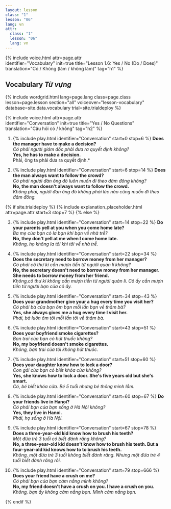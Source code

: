 ```yaml
---
layout: lesson
class: "1"
lesson: "06"
lang: vn
attr:
  class: "1"
  lesson: "06"
  lang: vn
---
```


{%  include voice.html attr=page.attr  
	identifier="Vocabulary"  init=true
	title="Lesson 1.6: Yes / No (Do / Does)"        
	translation="Có / Không (làm / không làm)"
    tag="h1" %}

## Vocabulary *Từ vựng*


{% include wordgrid.html lang=page.lang
		class=page.class 
		lesson=page.lesson 
		section="all"
		voiceover="lesson-vocabulary" 
		database=site.data.vocabulary 
		trial=site.trialdeploy %}

{%  include voice.html attr=page.attr  
	identifier="Conversation"  init=true
	title="Yes / No Questions"        
	translation="Câu hỏi có / không"
    tag="h2" %}

1. {% include play.html identifier="Conversation" start=0 stop=6 %} **Does the manager have to make a decision?**    
*Có phải người giám đốc phải đưa ra quyết định không?*       
**Yes, he has to make a decision.**    
Phải, ông ta phải đưa ra quyết định.*   
      
2. {% include play.html identifier="Conversation" start=6 stop=14 %} **Does the man always want to follow the crowd?**    
*Có phải người đàn ông đó luôn muốn đi theo đám đông không?*     
**No, the man doesn't always want to follow the crowd.**    
*Không phải, người đàn ông đó không phải lúc nào cũng muốn đi theo đám đông.*    

{% if site.trialdeploy %}
	{% include explanation_placeholder.html  attr=page.attr     start=3 stop=7 %}
	{% else %}

3. {% include play.html identifier="Conversation" start=14 stop=22 %} **Do your parents yell at you when you come home late?**   
*Ba mẹ của bạn có la bạn khi bạn về nhà trễ?*        
**No, they don't yell at me when I come home late.**    
*Không, họ không la tôi khi tôi về nhà trễ.*     

4. {% include play.html identifier="Conversation" start=22 stop=34 %} **Does the secretary need to borrow money from her manager?**    
*Có phải cô thư kí cần mượn tiền từ người quản lí không?*    
**No, the secretary doesn't need to borrow money from her manager. She needs to borrow money from her friend.**   
*Không,cô thư kí không cần mượn tiền từ người quản lí. Cô ấy cần mượn tiền từ người bạn của cô ấy.*   

5. {% include play.html identifier="Conversation" start=34 stop=43 %} **Does your grandmother give your a hug every time you visit her?**    
*Có phải bà của bạn ôm bạn mỗi lần bạn về thăm bà?*    
**Yes, she always gives me a hug every time I visit her.**    
*Phải, bà luôn ôm tôi mỗi lần tôi về thăm bà.*   

6. {% include play.html identifier="Conversation" start=43 stop=51 %} **Does your boyfriend smoke cigarettes?**   
*Bạn trai của bạn có hút thuốc không?*    
**No, my boyfriend doesn't smoke cigarettes.**   
*Không, bạn trai của tôi không hút thuốc.*   

7. {% include play.html identifier="Conversation" start=51 stop=60 %} **Does your daughter know how to lock a door?**    
*Con gái của bạn có biết khóa cửa không?*    
**Yes, she knows how to lock a door. She's five years old but she's smart.**   
*Có, bé biết khóa cửa. Bé 5 tuổi nhưng bé thông minh lắm.*   
  
8. {% include play.html identifier="Conversation" start=60 stop=67 %} **Do your friends live in Hanoi?**    
*Có phải bạn của bạn sống ở Hà Nội không?*    
**Yes, they live in Hanoi.**   
*Phải, họ sống ở Hà Nội.*   
  
9. {% include play.html identifier="Conversation" start=67 stop=78 %} **Does a three-year-old kid know how to brush his teeth?**    
*Một đứa trẻ 3 tuổi có biết đánh răng không?*    
**No, a three-year-old kid doesn't know how to brush his teeth. But a four-year-old kid knows how to to brush his teeth.**   
*Không, một đứa trẻ 3 tuổi không biết đánh răng. Nhưng một đứa trẻ 4 tuổi biết đánh răng rôi.*   
  
10. {% include play.html identifier="Conversation" start=79 stop=666 %} **Does your friend have a crush on me?**   
*Có phải bạn của bạn cảm nắng mình không?*   
**No, my friend doesn't have a crush on you. I have a crush on you.**   
*Không, bạn ấy không cảm nắng bạn. Mình cảm nắng bạn.*   
 

{% endif %}